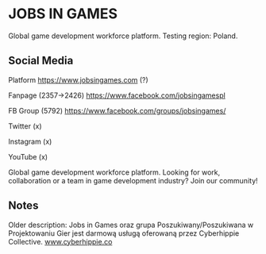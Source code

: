 # JOBS IN GAMES
Global game development workforce platform.
Testing region: Poland.

## Social Media

Platform https://www.jobsingames.com (?)

Fanpage (2357->2426) https://www.facebook.com/jobsingamespl

FB Group (5792) https://www.facebook.com/groups/jobsingames/

Twitter (x) 

Instagram (x)

YouTube (x)

Global game development workforce platform. 
Looking for work, collaboration or a team in game development industry? Join our community!

## Notes

Older description: Jobs in Games oraz grupa Poszukiwany/Poszukiwana w Projektowaniu Gier jest darmową usługą oferowaną przez Cyberhippie Collective. www.cyberhippie.co
